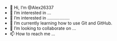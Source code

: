 - 👋 Hi, I’m @Alex26337
- 👀 I’m interested in ...
- 👀 I’m interested in ..................
- 🌱 I’m currently learning how to use Git and GitHub.
- 💞️ I’m looking to collaborate on ...
- 📫 How to reach me ...

<!---
Alex26337/Alex26337 is a ✨ special ✨ repository because its `README.md` (this file) appears on your GitHub profile.
You can click the Preview link to take a look at your changes.
--->
